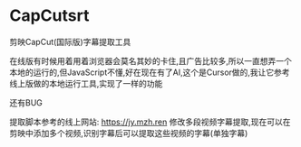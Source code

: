 # CapCutsrt
剪映CapCut(国际版)字幕提取工具

在线版有时候用着用着浏览器会莫名其妙的卡住,且广告比较多,所以一直想弄一个本地的运行的,但JavaScript不懂,好在现在有了AI,这个是Cursor做的,我让它参考线上版做的本地运行工具,实现了一样的功能

还有BUG

提取脚本参考的线上网站:
https://jy.mzh.ren
修改多段视频字幕提取,现在可以在剪映中添加多个视频,识别字幕后可以提取这些视频的字幕(单独字幕)
